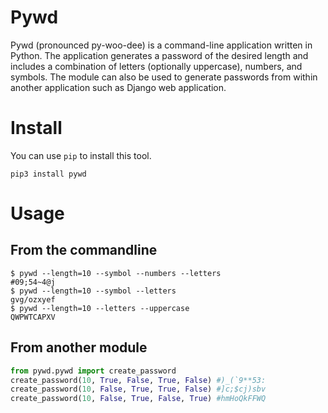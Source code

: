 Pywd
=====
Pywd (pronounced py-woo-dee) is a command-line application written in Python. The application generates a password of the desired length and includes a combination of letters (optionally uppercase), numbers, and symbols. The module can also be used to generate passwords from within another application such as Django web application.

Install
======
You can use `pip` to install this tool.
```shell
pip3 install pywd
```

Usage
======
From the commandline
-------
```shell
$ pywd --length=10 --symbol --numbers --letters 
#09;54~4@j
$ pywd --length=10 --symbol --letters 
gvg/ozxyef
$ pywd --length=10 --letters --uppercase 
QWPWTCAPXV 
```
From another module
-------
```python
from pywd.pywd import create_password
create_password(10, True, False, True, False) #)_(`9**53:
create_password(10, False, True, True, False) #]c;$cj)sbv 
create_password(10, False, True, False, True) #hmHoQkFFWQ
```

